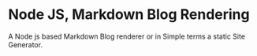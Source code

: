 # Node JS, Markdown Blog Rendering

A Node js based Markdown Blog renderer or in Simple terms a static Site Generator.